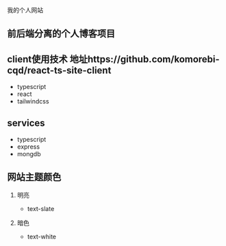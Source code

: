 我的个人网站




## 前后端分离的个人博客项目
## client使用技术  地址https://github.com/komorebi-cqd/react-ts-site-client
- typescript
- react
- tailwindcss

## services  
- typescript
- express
- mongdb


## 网站主题颜色
1. 明亮
    - text-slate

2. 暗色
    - text-white